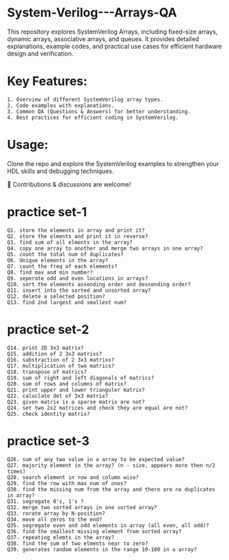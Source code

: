 # System-Verilog---Arrays-QA
This repository explores SystemVerilog Arrays, including fixed-size arrays, dynamic arrays, associative arrays, and queues. It provides detailed explanations, example codes, and practical use cases for efficient hardware design and verification.

# Key Features:
    1. Overview of different SystemVerilog array types. 
    2. Code examples with explanations.
    3. Common QA (Questions & Answers) for better understanding.
    4. Best practices for efficient coding in SystemVerilog.
    
# Usage:
Clone the repo and explore the SystemVerilog examples to strengthen your HDL skills and debugging techniques.

📢 Contributions & discussions are welcome!

# practice set-1
	Q1. store the elements in array and print it?
	Q2. store the elments and print it in reverse?
	Q3. find sum of all elments in the array?
	Q4. copy one array to another and merge two arrays in one array?
	Q5. count the total num of duplicates?
	Q6. Unique elements in the array?
	Q7. count the freq of each elements?
	Q8. find max and min number?
	Q9. seperate odd and even locations in arrays?
	Q10. sort the elements assending order and dessending order?
	Q11. insert into the sorted and unsorted array?
	Q12. delete a selected position?
	Q13. find 2nd largest and smallest num?

 # practice set-2
    Q14. print 2D 3x3 matrix?
	Q15. addition of 2 3x3 matrixs?
	Q16. substraction of 2 3x3 matrixs?
	Q17. multiplication of two matrics?
	Q18. transpose of matrics?
	Q19. sum of right and left diagonals of matrics?
	Q20. sum of rows and columns of matrix?
	Q21. print upper and lower trianguler matrix?
	Q22. caluclate det of 3x3 matrix?
	Q23. given matrix is a sparse matrix are not?
	Q24. set two 2x2 matrices and check they are equal are not?
	Q25. check identity matrix?

 # practice set-3
    Q26. sum of any two value in a array to be expected value? 
	Q27. majority element in the array? (n - size, appears more then n/2 times)
	Q28. search element in row and column wise?
	Q29. find the row with max num of ones?
	Q30. find the missing num from the array and there are no duplicates in array?
	Q31. segregate 0's, 1's ?
	Q32. merge two sorted arrays in one sorted array?
	Q33. rorate array by N-position?
	Q34. move all zeros to the end?
	Q35. segregate even and odd elements in array (all even, all odd)?
	Q36. find the smallest missing element from sorted array?
	Q37. repeating elemts in the array?
	Q38. find the sum of two elments near to zero?
	Q39. generates random elements in the range 10-100 in a array?


